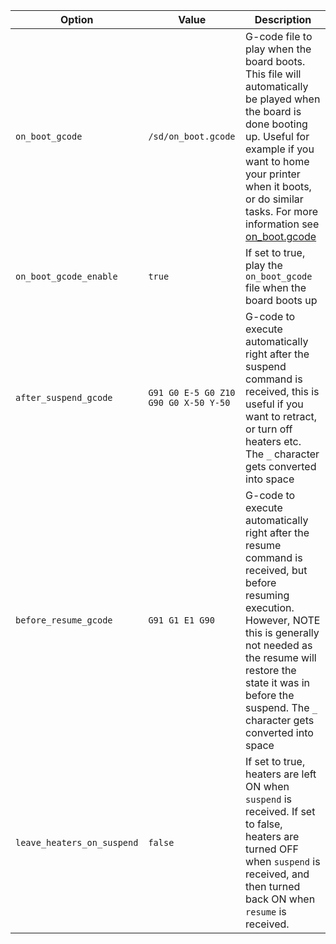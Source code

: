 
| Option                | Value                           | Description |
| --------------------- | ------------------------------- | ----------- |
| `on_boot_gcode`       | `/sd/on_boot.gcode`             | G-code file to play when the board boots. This file will automatically be played when the board is done booting up. Useful for example if you want to home your printer when it boots, or do similar tasks. For more information see [on_boot.gcode](on_boot.gcode.md) |
| `on_boot_gcode_enable`| `true`                          | If set to true, play the `on_boot_gcode` file when the board boots up |
| `after_suspend_gcode` | `G91 G0 E-5 G0 Z10 G90 G0 X-50 Y-50` | G-code to execute automatically right after the suspend command is received, this is useful if you want to retract, or turn off heaters etc. The `_` character gets converted into space|
| `before_resume_gcode` | `G91 G1 E1 G90`                 | G-code to execute automatically right after the resume command is received, but before resuming execution. However, NOTE this is generally not needed as the resume will restore the state it was in before the suspend.  The `_` character gets converted into space|
| `leave_heaters_on_suspend` | `false`                   | If set to true, heaters are left ON when `suspend` is received. If set to false, heaters are turned OFF when `suspend` is received, and then turned back ON when `resume` is received. |

